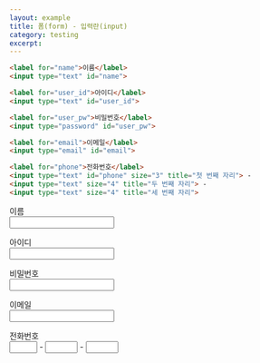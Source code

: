 ```yaml
---
layout: example
title: 폼(form) - 입력란(input)
category: testing
excerpt:
---
```


```html
<label for="name">이름</label>
<input type="text" id="name">

<label for="user_id">아이디</label>
<input type="text" id="user_id">

<label for="user_pw">비밀번호</label>
<input type="password" id="user_pw">

<label for="email">이메일</label>
<input type="email" id="email">

<label for="phone">전화번호</label>
<input type="text" id="phone" size="3" title="첫 번째 자리"> - 
<input type="text" size="4" title="두 번째 자리"> - 
<input type="text" size="4" title="세 번째 자리">
```

<label for="name">이름</label>   
<input type="text" id="name">

<label for="user_id">아이디</label>   
<input type="text" id="user_id">

<label for="user_pw">비밀번호</label>   
<input type="password" id="user_pw">

<label for="email">이메일</label>   
<input type="email" id="email">

<label for="phone">전화번호</label>   
<input type="text" id="phone" size="3" title="첫 번째 자리"> - 
<input type="text" size="4" title="두 번째 자리"> - 
<input type="text" size="4" title="세 번째 자리">
